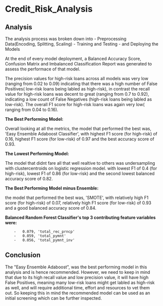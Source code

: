 # Credit_Risk_Analysis

 ## Analysis
 
 The analysis process was broken down into
    - Preprocessing Data(Encoding, Splitting, Scaling)
    - Training and Testing
    - and Deploying the Models
    
 At the end of every model deployment, a Balanced Accuracy Score, Confusion Matrix and Imbalanced Classification Report was generated to assess the performace of that model.   
 

The precision values for high-risk loans across all models was very low (ranging from 0.02 to 0.09) indicating that there was a high number of False Positives( low-risk loans being labled as high-risk), in contrast the recall value for high-risk loans was decent to great (ranging from 0.7 to 0.92), indicating a low count of False Negatives (high-risk loans being labled as low-risk). The overall F1 score for high-risk loans was again very low( ranging from 0.04 to 0.16).

**The Best Performing Model:**

Overall looking at all the metrics, the model that performed the best was, 'Easy Ensemble Adaboost
Classifier', with highest F1 score (for high-risk) of 0.16, highest F1 score (for low-risk) of 0.97 and the best accuracy score of 0.93.

**The Lowest Performing Model:**

The model that didnt fare all that well realtive to others was undersampling with clustercentroids on logistic regression model. with lowest F1 of 0.4 (for high-risk), lowest F1 of 0.86 (for low-risk) and the second lowest balanced accuracy score of 0.82.

**The Best Performing Model minus Ensemble:**

the model that performed the best was, 'SMOTE', with relatively high F1 score (for high-risk) of 0.07,  relatively high F1 score (for low-risk) of 0.93 and a good balanced accuracy score of 0.84.

**Balanced Random Forest Classifier's top 3 contributing feature variables were:**

        -   0.079, 'total_rec_prncp'
        -   0.059, 'total_pymnt'
        -   0.056, 'total_pymnt_inv'
        
## Conclusion

The "Easy Ensemble Adaboost", was the best performing model in this analysis and is hence recommended. However, we need to keep in mind that due to its high recall value and low precision value, it will have high False Positives, meaning many low-risk loans might get labled as high-risk as well, and will require additional time, effort and resources to vet them out. So keeping this in mind the recommended model can be used as an initial screening which can be further inspected.
